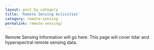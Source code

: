 ```yaml
---
layout: post_by_category
title: 'Remote Sensing Activities'
category: remote-sensing
permalink: remote-sensing/
---
```


Remote Sensing Information will go here. This page will cover lidar and hyperspectral remote sensing data. 